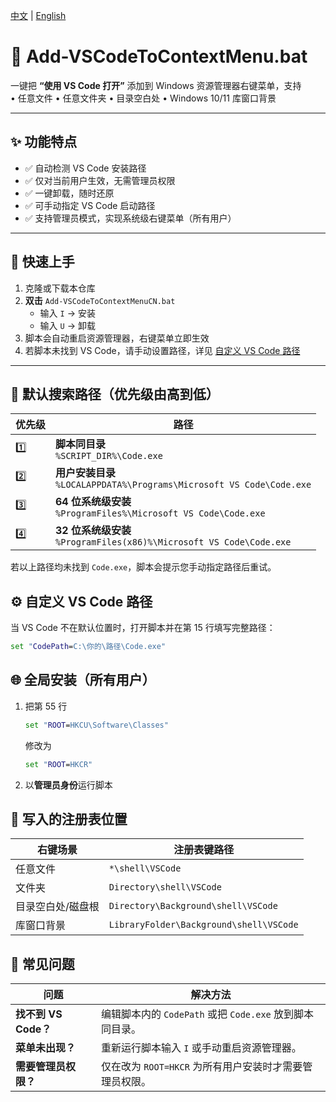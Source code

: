 [中文](.\README_CN.md) | [English](.\README.md)

# 📜 Add-VSCodeToContextMenu.bat

一键把 **“使用 VS Code 打开”** 添加到 Windows 资源管理器右键菜单，支持  
• 任意文件 • 任意文件夹 • 目录空白处 • Windows 10/11 库窗口背景

---

## ✨ 功能特点

- ✅ 自动检测 VS Code 安装路径  
- ✅ 仅对当前用户生效，无需管理员权限  
- ✅ 一键卸载，随时还原  
- ✅ 可手动指定 VS Code 启动路径  
- ✅ 支持管理员模式，实现系统级右键菜单（所有用户）

---

## 🚀 快速上手

1. 克隆或下载本仓库  
2. **双击** `Add-VSCodeToContextMenuCN.bat`  
   - 输入 `I` → 安装  
   - 输入 `U` → 卸载  
3. 脚本会自动重启资源管理器，右键菜单立即生效  
4. 若脚本未找到 VS Code，请手动设置路径，详见 [自定义 VS Code 路径](#?-自定义-vs-code-路径)

---

## 📂 默认搜索路径（优先级由高到低）

| 优先级 | 路径                                                                 |
| ------ | -------------------------------------------------------------------- |
| 1️⃣    | **脚本同目录**<br>`%SCRIPT_DIR%\Code.exe`                            |
| 2️⃣    | **用户安装目录**<br>`%LOCALAPPDATA%\Programs\Microsoft VS Code\Code.exe` |
| 3️⃣    | **64 位系统级安装**<br>`%ProgramFiles%\Microsoft VS Code\Code.exe`   |
| 4️⃣    | **32 位系统级安装**<br>`%ProgramFiles(x86)%\Microsoft VS Code\Code.exe` |

若以上路径均未找到 `Code.exe`，脚本会提示您手动指定路径后重试。

## ⚙️ 自定义 VS Code 路径

当 VS Code 不在默认位置时，打开脚本并在第 15 行填写完整路径：

```bat
set "CodePath=C:\你的\路径\Code.exe"
```

## 🌐 全局安装（所有用户）

1. 把第 55 行
   ```bat
   set "ROOT=HKCU\Software\Classes"
   ```
   修改为
   ```bat
   set "ROOT=HKCR"
   ```
2. 以**管理员身份**运行脚本

## 📄 写入的注册表位置

| 右键场景      | 注册表键路径                                  |
| --------- | --------------------------------------- |
| 任意文件      | `*\shell\VSCode`                        |
| 文件夹       | `Directory\shell\VSCode`                |
| 目录空白处/磁盘根 | `Directory\Background\shell\VSCode`     |
| 库窗口背景     | `LibraryFolder\Background\shell\VSCode` |

## 🔧 常见问题

| 问题               | 解决方法                                     |
| ---------------- | ---------------------------------------- |
| **找不到 VS Code？** | 编辑脚本内的 `CodePath` 或把 `Code.exe` 放到脚本同目录。 |
| **菜单未出现？**       | 重新运行脚本输入 `I` 或手动重启资源管理器。                 |
| **需要管理员权限？**     | 仅在改为 `ROOT=HKCR` 为所有用户安装时才需要管理员权限。       |
